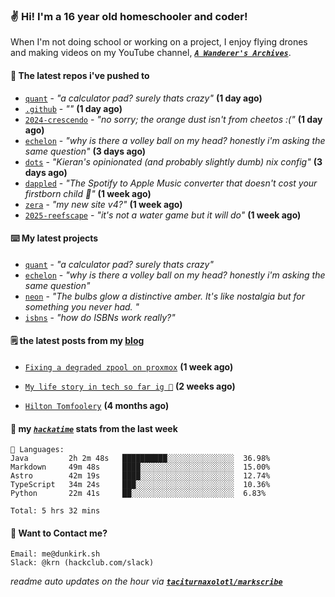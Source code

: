 ### ✌️ Hi! I'm a 16 year old homeschooler and coder!

When I'm not doing school or working on a project, I enjoy flying drones and making videos on my YouTube channel, [**_`A Wanderer's Archives`_**](https://youtube.com/@wanderer.archives).

#### 👷 The latest repos i've pushed to

- [`quant`](https://github.com/taciturnaxolotl/quant) - _"a calculator pad? surely thats crazy"_ **(1 day ago)**
- [`.github`](https://github.com/thepurplebubble/.github) - _""_ **(1 day ago)**
- [`2024-crescendo`](https://github.com/df1317/2024-crescendo) - _"no sorry; the orange dust isn't from cheetos :("_ **(1 day ago)**
- [`echelon`](https://github.com/taciturnaxolotl/echelon) - _"why is there a volley ball on my head? honestly i'm asking the same question"_ **(3 days ago)**
- [`dots`](https://github.com/taciturnaxolotl/dots) - _"Kieran's opinionated (and probably slightly dumb) nix config"_ **(3 days ago)**
- [`dappled`](https://github.com/taciturnaxolotl/dappled) - _"The Spotify to Apple Music converter that doesn't cost your firstborn child 🍏"_ **(1 week ago)**
- [`zera`](https://github.com/taciturnaxolotl/zera) - _"my new site v4?"_ **(1 week ago)**
- [`2025-reefscape`](https://github.com/df1317/2025-reefscape) - _"it's not a water game but it will do"_ **(1 week ago)**

#### ⌨️ My latest projects

- [`quant`](https://github.com/taciturnaxolotl/quant) - _"a calculator pad? surely thats crazy"_
- [`echelon`](https://github.com/taciturnaxolotl/echelon) - _"why is there a volley ball on my head? honestly i'm asking the same question"_
- [`neon`](https://github.com/taciturnaxolotl/neon) - _"The bulbs glow a distinctive amber. It's like nostalgia but for something you never had. "_
- [`isbns`](https://github.com/taciturnaxolotl/isbns) - _"how do ISBNs work really?"_

#### 🗒️ the latest posts from my [blog](https://dunkirk.sh)

- [`Fixing a degraded zpool on proxmox`](https://dunkirk.sh/blog/degraded-zpool-proxmox/) **(1 week ago)**

- [`My life story in tech so far ig 🤷`](https://dunkirk.sh/blog/my-life-story-with-tech/) **(2 weeks ago)**

- [`Hilton Tomfoolery`](https://dunkirk.sh/blog/hilton-tomfoolery/) **(4 months ago)**



#### 📡 my [_`hackatime`_](https://waka.hackclub.com) stats from the last week

```text
💾 Languages:
Java         2h 2m 48s   ██████████░░░░░░░░░░░░░░░  36.98%
Markdown     49m 48s     ████░░░░░░░░░░░░░░░░░░░░░  15.00%
Astro        42m 19s     ████░░░░░░░░░░░░░░░░░░░░░  12.74%
TypeScript   34m 24s     ███░░░░░░░░░░░░░░░░░░░░░░  10.36%
Python       22m 41s     ██░░░░░░░░░░░░░░░░░░░░░░░  6.83%

Total: 5 hrs 32 mins
```

#### 📮 Want to Contact me?

```text
Email: me@dunkirk.sh
Slack: @krn (hackclub.com/slack)
```

_readme auto updates on the hour via [**`taciturnaxolotl/markscribe`**](https://github.com/taciturnaxolotl/markscribe)_
